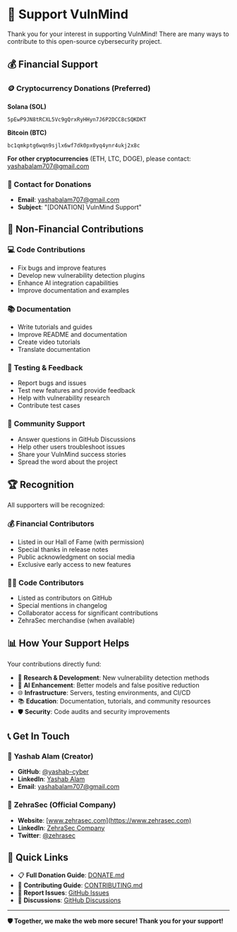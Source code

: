 # 🌟 Support VulnMind

Thank you for your interest in supporting VulnMind! There are many ways to contribute to this open-source cybersecurity project.

## 💰 Financial Support

### 🪙 Cryptocurrency Donations (Preferred)

**Solana (SOL)**
```
5pEwP9JN8tRCXL5Vc9gQrxRyHHyn7J6P2DCC8cSQKDKT
```

**Bitcoin (BTC)**
```
bc1qmkptg6wqn9sjlx6wf7dk0px0yq4ynr4ukj2x8c
```

**For other cryptocurrencies** (ETH, LTC, DOGE), please contact: yashabalam707@gmail.com

### 📧 Contact for Donations
- **Email**: yashabalam707@gmail.com
- **Subject**: "[DONATION] VulnMind Support"

## 🤝 Non-Financial Contributions

### 💻 **Code Contributions**
- Fix bugs and improve features
- Develop new vulnerability detection plugins
- Enhance AI integration capabilities
- Improve documentation and examples

### 📚 **Documentation**
- Write tutorials and guides
- Improve README and documentation
- Create video tutorials
- Translate documentation

### 🧪 **Testing & Feedback**
- Report bugs and issues
- Test new features and provide feedback
- Help with vulnerability research
- Contribute test cases

### 🎨 **Community Support**
- Answer questions in GitHub Discussions
- Help other users troubleshoot issues
- Share your VulnMind success stories
- Spread the word about the project

## 🏆 Recognition

All supporters will be recognized:

### 💰 **Financial Contributors**
- Listed in our Hall of Fame (with permission)
- Special thanks in release notes
- Public acknowledgment on social media
- Exclusive early access to new features

### 👨‍💻 **Code Contributors**
- Listed as contributors on GitHub
- Special mentions in changelog
- Collaborator access for significant contributions
- ZehraSec merchandise (when available)

## 📊 How Your Support Helps

Your contributions directly fund:

- 🔬 **Research & Development**: New vulnerability detection methods
- 🤖 **AI Enhancement**: Better models and false positive reduction
- 🌐 **Infrastructure**: Servers, testing environments, and CI/CD
- 📚 **Education**: Documentation, tutorials, and community resources
- 🛡️ **Security**: Code audits and security improvements

## 📞 Get In Touch

### 👤 **Yashab Alam** (Creator)
- **GitHub**: [@yashab-cyber](https://github.com/yashab-cyber)
- **LinkedIn**: [Yashab Alam](https://www.linkedin.com/in/yashab-alam/)
- **Email**: yashabalam707@gmail.com

### 🏢 **ZehraSec** (Official Company)
- **Website**: [www.zehrasec.com](https://www.zehrasec.com)
- **LinkedIn**: [ZehraSec Company](https://www.linkedin.com/company/zehrasec)
- **Twitter**: [@zehrasec](https://x.com/zehrasec)

## 🔗 Quick Links

- 📋 **Full Donation Guide**: [DONATE.md](DONATE.md)
- 🤝 **Contributing Guide**: [CONTRIBUTING.md](CONTRIBUTING.md)
- 🐛 **Report Issues**: [GitHub Issues](https://github.com/yashab-cyber/vulnmind/issues)
- 💬 **Discussions**: [GitHub Discussions](https://github.com/yashab-cyber/vulnmind/discussions)

---

**🛡️ Together, we make the web more secure! Thank you for your support!**
